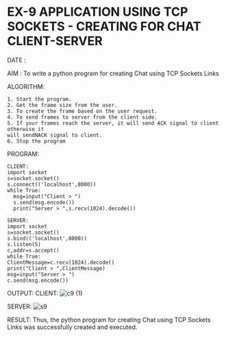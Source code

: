 # EX-9 APPLICATION USING TCP SOCKETS - CREATING FOR CHAT CLIENT-SERVER

DATE :

AIM :
    To write a python program for creating Chat using TCP Sockets Links  

ALGORITHM:
```
1. Start the program.
2. Get the frame size from the user.
3. To create the frame based on the user request.
4. To send frames to server from the client side.
5. If your frames reach the server, it will send ACK signal to client otherwise it
will sendNACK signal to client.
6. Stop the program
```
PROGRAM:
```
CLIENT:
import socket
s=socket.socket()
s.connect(('localhost',8000))
while True:
  msg=input("Client > ")
  s.send(msg.encode())
  print("Server > ",s.recv(1024).decode())
  
SERVER:
import socket
s=socket.socket()
s.bind(('localhost',8000))
s.listen(5)
c,addr=s.accept()
while True:
ClientMessage=c.recv(1024).decode()
print("Client > ",ClientMessage)
msg=input("Server > ")
c.send(msg.encode())
```

OUTPUT:
CLIENT:
![c9 (1)](https://github.com/aparnabalasubrmanian/EX-9/assets/123351172/d47d158c-824c-4979-a23a-bccfd90d04da)

SERVER:
![s9](https://github.com/aparnabalasubrmanian/EX-9/assets/123351172/af2fba28-0862-4647-b725-f9b502e02324)

RESULT:
Thus, the python program for creating Chat using TCP Sockets Links was successfully
created and executed.
